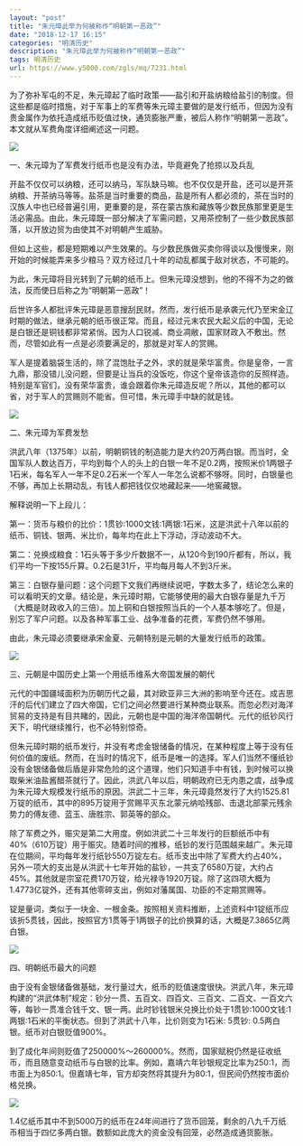 ```yaml
---
layout: "post"
title: "朱元璋此举为何被称作“明朝第一恶政”"
date: "2018-12-17 16:15"
categories: "明清历史"
description: "朱元璋此举为何被称作“明朝第一恶政”"
tags: 明清历史
url: https://www.y5000.com/zgls/mq/7231.html
---
```






为了弥补军屯的不足，朱元璋起了临时政策——盐引和开盐纳粮给盐引的制度。但这些都是临时措施，对于军事上的军费等朱元璋主要做的是发行纸币，但因为没有贵金属作为依托造成纸币贬值过快，通货膨胀严重，被后人称作“明朝第一恶政”。本文就从军费角度详细阐述这一问题。

![](https://img.y5000.com/uploads/allimg/161214/14243521R-0.jpg)

一、朱元璋为了军费发行纸币也是没有办法，毕竟避免了抢掠以及兵乱

开盐不仅仅可以纳粮，还可以纳马，军队缺马嘛。也不仅仅是开盐，还可以是开茶纳粮、开茶纳马等等。盐茶是当时重要的商品，盐是所有人都必须的，茶在当时的汉族人中也已经普遍引用，更重要的是，茶在蒙古族和藏族等少数民族那里更是生活必需品。由此，朱元璋既一部分解决了军需问题，又用茶控制了一些少数民族部落，以开放边贸为由使其不对明朝产生威胁。

但如上这些，都是短期难以产生效果的。与少数民族做买卖你得谈以及慢慢来，刚开始的时候能弄来多少粮马？双方经过几十年的动乱都属于敌对状态，不可能的。

为此，朱元璋将目光转到了元朝的纸币上。但朱元璋没想到，他的不得不为之的做法，反而使日后称之为“明朝第一恶政”！

后世许多人都批评朱元璋是恶意搜刮民财。然而，发行纸币是承袭元代乃至宋金辽时期的做法，继承元朝的纸币很正常。而且，经过元末农民大起义后的中国，无论是白银还是铜钱都非常紧俏。因为人口锐减、商业凋敝，国家财政入不敷出。然而，尽管如此有一点是必须要满足的，那就是对军人的赏赐。

军人是提着脑袋生活的，除了混饱肚子之外，求的就是荣华富贵。你是皇帝，一言九鼎，那没错儿没问题，但要是让当兵的没饭吃，你这个皇帝该造你的反照样造。特别是军官们，没有荣华富贵，谁会跟着你朱元璋造反呢？所以，其他的都可以省，对于军人的赏赐则不能省。但可惜，朱元璋手中缺的就是钱。

![](https://img.y5000.com/uploads/allimg/161214/1424351252-1.jpg)

二、朱元璋为军费发愁

洪武八年（1375年）以前，明朝铜钱的制造能力是大约20万两白银。而当时，全国军队人数达百万，平均到每个人的头上的白银一年不足0.2两，按照米价1两银子1石米，每名军人一年不足0.2石米一个军人一年怎么说都不够呀。同时，白银量也不够，再加上长期动乱，有钱人都把钱仅仅地藏起来——地窖藏银。

解释说明一下上段儿：

第一：货币与粮价的比价：1贯钞:1000文钱:1两银:1石米，这是洪武十八年以前的纸币、铜钱、银两、米比价，每年均在此上下浮动，浮动波动不大。

第二：兑换成粮食：1石头等于多少斤数据不一，从120今到190斤都有，所以，我们平均一下按155斤算。0.2石是31斤，平均每月每人不到3斤米。

第三：白银存量问题：这个问题下文我们再继续说吧，字数太多了，结论怎么来的可以看明天的文章。结论是，朱元璋时期，它能够使用的最大白银存量是九千万（大概是财政收入的三倍）。加上铜和白银按照当兵的一个人基本够吃了。但是，别忘了军户问题。以及各种军事工业、战争准备的花费，军费仍然不够用。

由此，朱元璋必须要继承宋金夏、元朝特别是元朝的大量发行纸币的政策。

![](https://img.y5000.com/uploads/allimg/161214/8-161214141933253.jpg)

三、元朝是中国历史上第一个用纸币维系大帝国发展的朝代

元代的中国疆域面积为历朝历代之最，其对欧亚非三大洲的影响至今还在。成吉思汗的后代们建立了四大帝国，它们之间必然要进行某种商业联系。而忽必烈对海洋贸易的支持是有目共睹的，因此，元朝也是中国的海洋帝国朝代。元代的纸钞风行天下，明代继续推行，也不必特别惊奇。

但朱元璋时期的纸币发行，并没有考虑金银储备的情况，在某种程度上等于没有任何价值的废纸。然而，在当时的情况下，纸币是唯一的选择。军人们当然不懂纸钞没有金银储备做后盾是非常危险的这个道理，他们只知道手中有钱，到时候可以换取柴米油盐酱醋茶就行了。因此，洪武八年以后，明朝政府已无内患之虞，战争成为朱元璋大规模发行纸币的原因。洪武二十三年，朱元璋竟然发行了大约1525.81万锭的纸币，其中的895万锭用于赏赐平灭东北蒙元纳哈残部、击退北部蒙元残余势力的傅友德、蓝玉、唐胜宗、郭英等的部众。

除了军费之外，赈灾是第二大用度。例如洪武二十三年发行的巨额纸币中有40%（610万锭）用于赈灾。随着时间的推移，纸钞的发行范围越来越广。朱元璋在位期间，平均每年发行纸钞550万锭左右。纸币支出中除了军费大约占40%，另外一项大的支出是从洪武十七年开始的盐钞，一共支了6580万锭，大约占45%。其他就是宗室花费170万锭，给光禄寺1920万锭。除了这四项大概为1.4773亿锭外，还有其他零碎支出，例如对藩属国、功臣的不定期赏赐等。

锭是量词，类似于一块金、一根金条。按照相关资料推断，上述资料中1锭纸币应该折5贯钱，因此，按照官方1贯等于1两银子的比价换算的话，大概是7.3865亿两白银。

![](https://img.y5000.com/uploads/allimg/161214/8-161214141941406.jpg)

四、明朝纸币最大的问题

由于没有金银储备做基础，发行量过大，纸币的贬值速度很快。洪武八年，朱元璋构建的“洪武体制”规定：钞分一贯、五百文、四百文、三百文、二百文、一百文六等，每钞一贯准合钱千文、银一两。此时钞钱银米兑换比价处于1贯钞:1000文钱:1两银:1石米的平衡状态。但到了洪武十八年，比价则变为1石米:
5贯钞: 0.5两白银。纸币对白银贬值900%。

到了成化年间则贬值了250000%～260000%。然而，国家赋税仍然是征收纸币，而且随意变动纸币与白银的比率。例如，嘉靖六年钞银规定比率为250:1，而市面上为850:1。但嘉靖七年，官方却突然将其提升为80:1，但民间仍然按市面价格兑换。

![](https://img.y5000.com/uploads/allimg/161214/1424355054-2.jpg)

1.4亿纸币其中不到5000万的纸币在24年间进行了货币回笼，剩余的八九千万纸币相当于四亿多两白银。数额如此庞大的资金没有回笼，必然造成通货膨胀。
